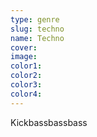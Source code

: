 ```yaml
---
type: genre
slug: techno
name: Techno
cover:
image:
color1:
color2:
color3:
color4:
---
```



Kickbassbassbass
